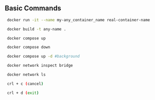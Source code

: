 ## Basic Commands

```bash
 docker run -it --name my-any_container_name real-container-name
```

```bash
 docker build -t any-name .
```
```bash
 docker compose up
```
```bash
 docker compose down
```
```bash
 docker compose up -d #background
```

```bash
 docker network inspect bridge
``` 
```bash
 docker network ls
```
```bash
 crl + c (cancel)
```
```bash
 crl + d (exit)
```